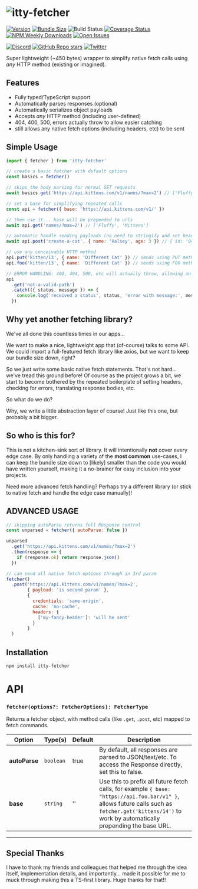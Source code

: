 # ![itty-fetcher](https://user-images.githubusercontent.com/865416/189512292-3d877e9b-5ae6-4ccb-aba6-9602ee5a7578.png)

[![Version](https://img.shields.io/npm/v/itty-fetcher.svg?style=flat-square)](https://npmjs.com/package/itty-fetcher)
[![Bundle Size](https://img.shields.io/bundlephobia/minzip/itty-fetcher?style=flat-square)](https://bundlephobia.com/result?p=itty-fetcher)
![Build Status](https://img.shields.io/github/workflow/status/kwhitley/itty-fetcher/build?style=flat-square)
[![Coverage Status](https://img.shields.io/coveralls/github/kwhitley/itty-fetcher/v0.x?style=flat-square)](https://coveralls.io/github/kwhitley/itty-fetcher?branch=v0.x)
[![NPM Weekly Downloads](https://img.shields.io/npm/dw/itty-fetcher?style=flat-square)](https://npmjs.com/package/itty-fetcher)
[![Open Issues](https://img.shields.io/github/issues/kwhitley/itty-fetcher?style=flat-square)](https://github.com/kwhitley/itty-fetcher/issues)

[![Discord](https://img.shields.io/discord/832353585802903572?style=flat-square)](https://discord.com/channels/832353585802903572)
[![GitHub Repo stars](https://img.shields.io/github/stars/kwhitley/itty-fetcher?style=social)](https://github.com/kwhitley/itty-fetcher)
[![Twitter](https://img.shields.io/twitter/follow/kevinrwhitley.svg?style=social&label=Follow)](https://www.twitter.com/kevinrwhitley)


Super lightweight (~450 bytes) wrapper to simplify native fetch calls using *any* HTTP method (existing or imagined).

## Features
- Fully typed/TypeScript support
- Automatically parses responses (optional)
- Automatically serializes object payloads
- Accepts *any* HTTP method (including user-defined)
- 404, 400, 500, errors actually throw to allow easier catching
- still allows any native fetch options (including headers, etc) to be sent

## Simple Usage
```js
import { fetcher } from 'itty-fetcher'

// create a basic fetcher with default options
const basics = fetcher()

// skips the body parsing for normal GET requests
await basics.get('https://api.kittens.com/v1/names/?max=2') // ['Fluffy', 'Mittens']

// set a base for simplifying repeated calls
const api = fetcher({ base: 'https://api.kittens.com/v1/' })

// then use it... base will be prepended to urls
await api.get('names/?max=2') // ['Fluffy', 'Mittens']

// automatic handle sending payloads (no need to stringify and set headers)
await api.post('create-a-cat', { name: 'Halsey', age: 3 }) // { id: 'Q4AW', name: 'Halsey', age: 3 }

// use any conceivable HTTP method
api.put('kitten/13', { name: 'Different Cat' }) // sends using PUT method
api.foo('kitten/13', { name: 'Different Cat' }) // sends using FOO method

// ERROR HANDLING: 400, 404, 500, etc will actually throw, allowing an easy catch
api
  .get('not-a-valid-path')
  .catch(({ status, message }) => {
    console.log('received a status', status, 'error with message:', message)
  })
```

## Why yet another fetching library?
We've all done this countless times in our apps...

We want to make a nice, lightweight app that (of-course) talks to some API.  We could import a full-featured fetch library like axios, but we want to keep our bundle size down, right?

So we just write some basic native fetch statements.  That's not hard... we've tread this ground before! Of course as the project grows a bit, we start to become bothered by the repeated boilerplate of setting headers, checking for errors, translating response bodies, etc.

So what do we do?

Why, we write a little abstraction layer of course!  Just like this one, but probably a bit bigger.

## So who is this for?
This is not a kitchen-sink sort of library.  It will intentionally **not** cover every edge case.  By only handling a variety of the **most common** use-cases, I can keep the bundle size down to [likely] smaller than the code you would have written yourself, making it a no-brainer for easy inclusion into your projects.

Need more advanced fetch handling?  Perhaps try a different library (or stick to native fetch and handle the edge case manually)!

## ADVANCED USAGE
```js
// skipping autoParse returns full Response control
const unparsed = fetcher({ autoParse: false })

unparsed
  .get('https://api.kittens.com/v1/names/?max=2')
  .then(response => {
    if (response.ok) return response.json()
  })

// can send all native fetch options through in 3rd param
fetcher()
  .post('https://api.kittens.com/v1/names/?max=2',
        { payload: 'is second param' },
        {
          credentials: 'same-origin',
          cache: 'no-cache',
          headers: {
            ['my-fancy-header']: 'will be sent'
          }
        }
  )
```

## Installation

```
npm install itty-fetcher
```

# API

### `fetcher(options?: FetcherOptions): FetcherType`
Returns a fetcher object, with method calls (like `.get`, `.post`, etc) mapped to fetch commands.

| Option | Type(s) | Default | Description |
| --- | --- | --- | --- |
| **autoParse** | `boolean` | true | By default, all responses are parsed to JSON/text/etc.  To access the Response directly, set this to false.
| **base** | `string` | '' | Use this to prefix all future fetch calls, for example `{ base: "https://api.foo.bar/v1" }`, allows future calls such as `fetcher.get('kittens/14')` to work by automatically prepending the base URL.

---

[twitter-image]:https://img.shields.io/twitter/url?style=social&url=https%3A%2F%2Fwww.npmjs.com%2Fpackage%2Fitty-fetcher
[logo-image]:https://user-images.githubusercontent.com/865416/114285361-2bd3e180-9a1c-11eb-8386-a2e9f4383d43.png
[gzip-image]:https://img.shields.io/bundlephobia/minzip/itty-fetcher
[gzip-url]:https://bundlephobia.com/result?p=itty-fetcher
[issues-image]:https://img.shields.io/github/issues/kwhitley/itty-fetcher
[issues-url]:https://github.com/kwhitley/itty-fetcher/issues
[npm-image]:https://img.shields.io/npm/v/itty-fetcher.svg
[npm-url]:http://npmjs.org/package/itty-fetcher
[travis-image]:https://travis-ci.org/kwhitley/itty-fetcher.svg?branch=v0.x
[travis-url]:https://travis-ci.org/kwhitley/itty-fetcher
[david-image]:https://david-dm.org/kwhitley/itty-fetcher/status.svg
[david-url]:https://david-dm.org/kwhitley/itty-fetcher
[coveralls-image]:https://coveralls.io/repos/github/kwhitley/itty-fetcher/badge.svg?branch=v0.x
[coveralls-url]:https://coveralls.io/github/kwhitley/itty-fetcher?branch=v0.x

## Special Thanks
I have to thank my friends and colleagues that helped me through the idea itself, implementation details, and importantly... made it possible for me to muck through making this a TS-first library.  Huge thanks for that!!
